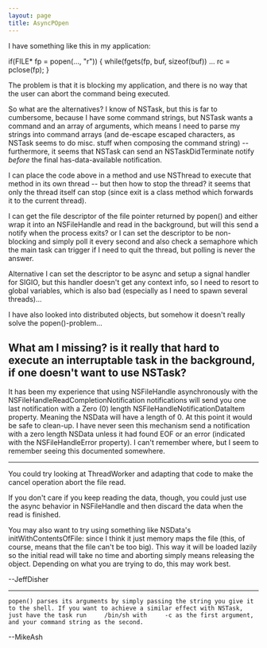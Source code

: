 ```yaml
---
layout: page
title: AsyncPOpen
---
```


I have something like this in my application:
    
if(FILE* fp = popen(..., "r"))
{
   while(fgets(fp, buf, sizeof(buf))
      ...
   rc = pclose(fp);
}


The problem is that it is blocking my application, and there is no way that the user can abort the command being executed.

So what are the alternatives? I know of NSTask, but this is far to cumbersome, because I have some command strings, but NSTask wants a command and an array of arguments, which means I need to parse my strings into command arrays (and de-escape escaped characters, as NSTask seems to do misc. stuff when composing the command string) -- furthermore, it seems that NSTask can send an NSTaskDidTerminate notify *before* the final has-data-available notification.

I can place the code above in a method and use NSThread to execute that method in its own thread -- but then how to stop the thread? it seems that only the thread itself can stop (since exit is a class method which forwards it to the current thread).

I can get the file descriptor of the file pointer returned by popen() and either wrap it into an NSFileHandle and read in the background, but will this send a notify when the process exits? or I can set the descriptor to be non-blocking and simply poll it every second and also check a semaphore which the main task can trigger if I need to quit the thread, but polling is never the answer.

Alternative I can set the descriptor to be async and setup a signal handler for SIGIO, but this handler doesn't get any context info, so I need to resort to global variables, which is also bad (especially as I need to spawn several threads)...

I have also looked into distributed objects, but somehow it doesn't really solve the popen()-problem...

What am I missing? is it really that hard to execute an interruptable task in the background, if one doesn't want to use NSTask?
----
It has been my experience that using NSFileHandle asynchronously with the NSFileHandleReadCompletionNotification notifications will send you one last notification with a Zero (0) length NSFileHandleNotificationDataItem property. Meaning the NSData will have a length of 0. At this point it would be safe to clean-up. I have never seen this mechanism send a notification with a zero length NSData unless it had found EOF or an error (indicated with the NSFileHandleError property). I can't remember where, but I seem to remember seeing this documented somewhere.

----

You could try looking at ThreadWorker and adapting that code to make the cancel operation abort the file read.

If you don't care if you keep reading the data, though, you could just use the async behavior in NSFileHandle and then discard the data when the read is finished.

You may also want to try using something like NSData's initWithContentsOfFile: since I think it just memory maps the file (this, of course, means that the file can't be too big).  This way it will be loaded lazily so the initial read will take no time and aborting simply means releasing the object.  Depending on what you are trying to do, this may work best.

--JeffDisher

----

    popen() parses its arguments by simply passing the string you give it to the shell. If you want to achieve a similar effect with NSTask, just have the task run     /bin/sh with     -c as the first argument, and your command string as the second.

--MikeAsh

